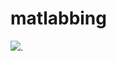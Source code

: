 # matlabbing

[![](https://tokei.rs/b1/github/apoleon33/matlabbing)](https://github.com/apoleon33/matlabbing).
